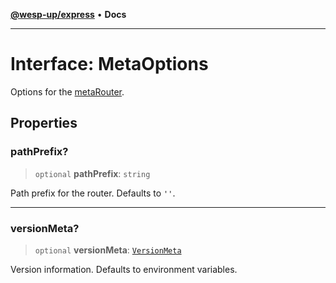 [**@wesp-up/express**](../README.md) • **Docs**

***

# Interface: MetaOptions

Options for the [metaRouter](../functions/metaRouter.md).

## Properties

### pathPrefix?

> `optional` **pathPrefix**: `string`

Path prefix for the router. Defaults to `''`.

***

### versionMeta?

> `optional` **versionMeta**: [`VersionMeta`](VersionMeta.md)

Version information. Defaults to environment variables.
